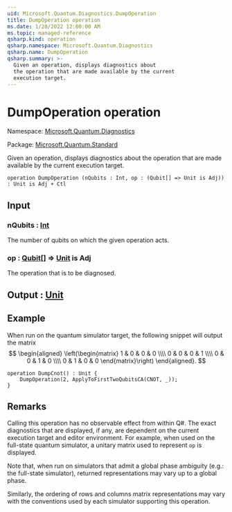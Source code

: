 ```yaml
---
uid: Microsoft.Quantum.Diagnostics.DumpOperation
title: DumpOperation operation
ms.date: 1/20/2022 12:00:00 AM
ms.topic: managed-reference
qsharp.kind: operation
qsharp.namespace: Microsoft.Quantum.Diagnostics
qsharp.name: DumpOperation
qsharp.summary: >-
  Given an operation, displays diagnostics about
  the operation that are made available by the current
  execution target.
---
```


# DumpOperation operation

Namespace: [Microsoft.Quantum.Diagnostics](xref:Microsoft.Quantum.Diagnostics)

Package: [Microsoft.Quantum.Standard](https://nuget.org/packages/Microsoft.Quantum.Standard)


Given an operation, displays diagnostics aboutthe operation that are made available by the currentexecution target.

```qsharp
operation DumpOperation (nQubits : Int, op : (Qubit[] => Unit is Adj)) : Unit is Adj + Ctl
```


## Input

### nQubits : [Int](xref:microsoft.quantum.qsharp.valueliterals#int-literals)

The number of qubits on which the given operation acts.


### op : [Qubit](xref:microsoft.quantum.qsharp.valueliterals#qubit-literals)[] => [Unit](xref:microsoft.quantum.qsharp.valueliterals#unit-literal)  is Adj

The operation that is to be diagnosed.



## Output : [Unit](xref:microsoft.quantum.qsharp.valueliterals#unit-literal)



## Example

When run on the quantum simulator target, the following snippet willoutput the matrix$$\begin{aligned}\left(\begin{matrix}1 & 0 & 0 & 0 \\\\0 & 0 & 0 & 1 \\\\0 & 0 & 1 & 0 \\\\0 & 1 & 0 & 0\end{matrix}\right)\end{aligned}.$$```qsharpoperation DumpCnot() : Unit {    DumpOperation(2, ApplyToFirstTwoQubitsCA(CNOT, _));}```

## Remarks

Calling this operation has no observable effect from withinQ#. The exact diagnostics that are displayed, if any, aredependent on the current execution target and editor environment.For example, when used on the full-state quantum simulator,a unitary matrix used to represent `op` is displayed.Note that, when run on simulators that admit a global phase ambiguity(e.g.: the full-state simulator), returned representations may varyup to a global phase.Similarly, the ordering of rows and columns matrix representationsmay vary with the conventions used by each simulator supporting thisoperation.